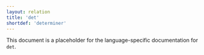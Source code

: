 ```yaml
---
layout: relation
title: 'det'
shortdef: 'determiner'
---
```


This document is a placeholder for the language-specific documentation
for `det`.
